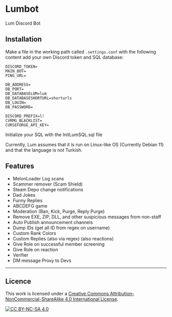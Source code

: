 # Lumbot

Lum Discord Bot

## Installation

Make a file in the working path called `.settings.conf` with the following content add your own Discord token and SQL database:

```
DISCORD_TOKEN=
MAIN_BOT=
PING_URL=

DB_ADDRESS=
DB_PORT=
DB_DATABASELUM=lum
DB_DATABASESHORTURL=shorturls
DB_LOGIN=
DB_PASSWORD=

DISCORD_PREFIX=l!
CVRMG_BLACKLIST=
CURSEFORGE_API_KEY=
```

Initialize your SQL with the InitLumSQL.sql file

Currently, Lum assumes that it is run on Linux-like OS (Currently Debian 11) and that the language is not Turkish.

## Features

* MelonLoader Log scans
* Scammer remover (Scam Shield)
* Steam Depo change notifications
* Dad Jokes
* Funny Replies
* ABCDEFG game
* Moderation (Ban, Kick, Purge, Reply Purge)
* Remove EXE, ZIP, DLL, and other suspicious messages from non-staff
* Auto Publish announcement channels
* Dump IDs (get all ID from regex on username)
* Custom Rank Colors
* Custom Replies (also via regex) (also reactions)
* Give Role on successful member screening
* Give Role on reaction
* Verifier
* DM message Proxy to Devs

---

## Licence

This work is licensed under a
[Creative Commons Attribution-NonCommercial-ShareAlike 4.0 International License][cc-by-nc-sa].

[![CC BY-NC-SA 4.0][cc-by-nc-sa-image]][cc-by-nc-sa]

[cc-by-nc-sa]: http://creativecommons.org/licenses/by-nc-sa/4.0/
[cc-by-nc-sa-image]: https://licensebuttons.net/l/by-nc-sa/4.0/88x31.png
[cc-by-nc-sa-shield]: https://img.shields.io/badge/License-CC%20BY--NC--SA%204.0-lightgrey.svg